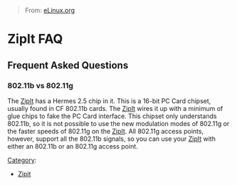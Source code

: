 > From: [eLinux.org](http://eLinux.org/ZipIt_FAQ "http://eLinux.org/ZipIt_FAQ")


# ZipIt FAQ



## Frequent Asked Questions

### 802.11b vs 802.11g

The [ZipIt](http://eLinux.org/ZipIt "ZipIt") has a Hermes 2.5 chip in it. This is a
16-bit PC Card chipset, usually found in CF 802.11b cards. The
[ZipIt](http://eLinux.org/ZipIt "ZipIt") wires it up with a minimum of glue chips to fake
the PC Card interface. This chipset only understands 802.11b, so it is
not possible to use the new modulation modes of 802.11g or the faster
speeds of 802.11g on the [ZipIt](http://eLinux.org/ZipIt "ZipIt"). All 802.11g access
points, however, support all the 802.11b signals, so you can use your
[ZipIt](http://eLinux.org/ZipIt "ZipIt") with either an 802.11b or an 802.11g access
point.


[Category](http://eLinux.org/Special:Categories "Special:Categories"):

-   [Zipit](http://eLinux.org/Category:Zipit "Category:Zipit")


